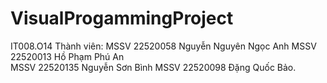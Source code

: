 # VisualProgammingProject
IT008.O14
Thành viên:
MSSV 22520058 Nguyễn Nguyên Ngọc Anh
MSSV 22520013	Hồ Phạm Phú An	
MSSV 22520135	Nguyễn Sơn Bình	
MSSV 22520098	Đặng Quốc Bảo.
